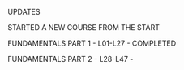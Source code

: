 UPDATES

STARTED A NEW COURSE FROM THE START

FUNDAMENTALS PART 1 - L01-L27 - COMPLETED

FUNDAMENTALS PART 2 - L28-L47 - 

